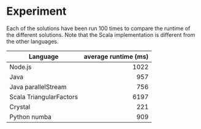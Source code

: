 # Experiment
 
Each of the solutions have been run 100 times to compare the runtime of the different solutions.
Note that the Scala implementation is different from the other languages.

|Language|average runtime (ms)|
|--------|-------------------:|
|Node.js|1022|
|Java|957|
|Java parallelStream|756|
|Scala TriangularFactors|6197|
|Crystal|221|
|Python numba|909|
